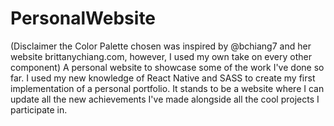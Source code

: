 # PersonalWebsite 
(Disclaimer the Color Palette chosen was inspired by @bchiang7 and her website brittanychiang.com, however, I used my own take on every other component)
A personal website to showcase some of the work I've done so far. I used my new knowledge of React Native and SASS to create my first implementation of a personal portfolio. It stands to be a website where I can update all the new achievements I've made alongside all the cool projects I participate in. 
